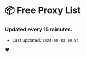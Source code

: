 # :package: Free Proxy List
### Updated every 15 minutes.

- Last updated: `2024-09-03 00:54`

:heart:

